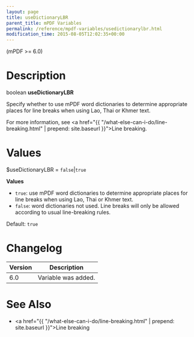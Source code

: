 ```yaml
---
layout: page
title: useDictionaryLBR
parent_title: mPDF Variables
permalink: /reference/mpdf-variables/usedictionarylbr.html
modification_time: 2015-08-05T12:02:35+00:00
---
```


(mPDF >= 6.0)

# Description

boolean **useDictionaryLBR**

Specify whether to use mPDF word dictionaries to determine appropriate places for line breaks when using Lao, Thai or Khmer text.

For more information, see <a href="{{ "/what-else-can-i-do/line-breaking.html" | prepend: site.baseurl }}">Line breaking</a>.

# Values

<span class="parameter">$useDictionaryLBR</span> = `false`\|`true`

**Values**

* `true`: use mPDF word dictionaries to determine appropriate places for line breaks when using Lao, Thai or Khmer text.
* `false`: word dictionaries not used. Line breaks will only be allowed according to usual line-breaking rules.

Default: `true`

# Changelog

<table class="table">
<thead>
<tr>
  <th>Version</th>
  <th>Description</th>
</tr>
</thead>
<tbody>
<tr>
  <td>6.0</td>
  <td>Variable was added.</td>
</tr>
</tbody>
</table>

# See Also

* <a href="{{ "/what-else-can-i-do/line-breaking.html" | prepend: site.baseurl }}">Line breaking</a>
